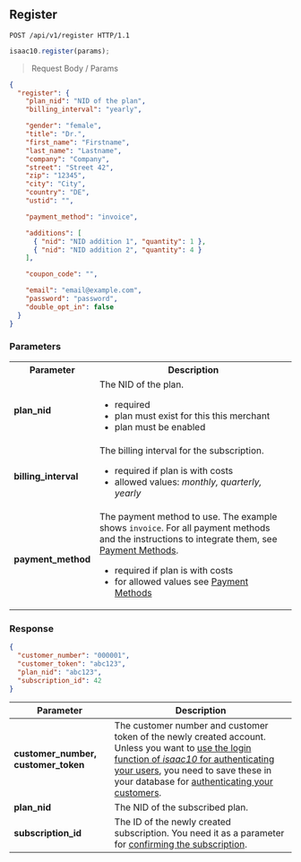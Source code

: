 ## Register

```http
POST /api/v1/register HTTP/1.1
```

```javascript
isaac10.register(params);
```

> Request Body / Params

```json
{
  "register": {
    "plan_nid": "NID of the plan",
    "billing_interval": "yearly",

    "gender": "female",
    "title": "Dr.",
    "first_name": "Firstname",
    "last_name": "Lastname",
    "company": "Company",
    "street": "Street 42",
    "zip": "12345",
    "city": "City",
    "country": "DE",
    "ustid": "",

    "payment_method": "invoice",

    "additions": [
      { "nid": "NID addition 1", "quantity": 1 },
      { "nid": "NID addition 2", "quantity": 4 }
    ],

    "coupon_code": "",

    "email": "email@example.com",
    "password": "password",
    "double_opt_in": false
  }
}
```

### Parameters

<table>
  <tr>
    <th>Parameter</th>
    <th>Description</th>
  </tr>
  <tr>
    <td><strong>plan_nid</strong></td>
    <td>
      The NID of the plan.
      <ul>
        <li>required</li>
        <li>plan must exist for this this merchant</li>
        <li>plan must be enabled</li>
      </ul>
    </td>
  </tr>
  <tr>
    <td><strong>billing_interval</strong></td>
    <td>
      The billing interval for the subscription.
      <ul>
        <li>required if plan is with costs</li>
        <li>allowed values: <em>monthly, quarterly, yearly</em></li>
      </ul>
    </td>
  </tr>
  <tr>
    <td><strong>payment_method</strong></td>
    <td>
      The payment method to use. The example shows <code>invoice</code>. For all
      payment methods and the instructions to integrate them, see
      <a href="#payment_methods">Payment Methods</a>.
      <ul>
        <li>required if plan is with costs</li>
        <li>
          for allowed values see <a href="#payment_methods">Payment Methods</a>
        </li>
      </ul>
    </td>
  </tr>
</table>

### Response

```json
{
  "customer_number": "000001",
  "customer_token": "abc123",
  "plan_nid": "abc123",
  "subscription_id": 42
}
```

Parameter | Description
----------|------------
**customer_number, customer_token** | The customer number and customer token of the newly created account. Unless you want to [use the login function of _isaac10_ for authenticating your users](#customer-login), you need to save these in your database for [authenticating your customers](#customer-authentication).
**plan_nid** | The NID of the subscribed plan.
**subscription_id** | The ID of the newly created subscription. You need it as a parameter for [confirming the subscription](#confirming-the-subscription-after-register).
